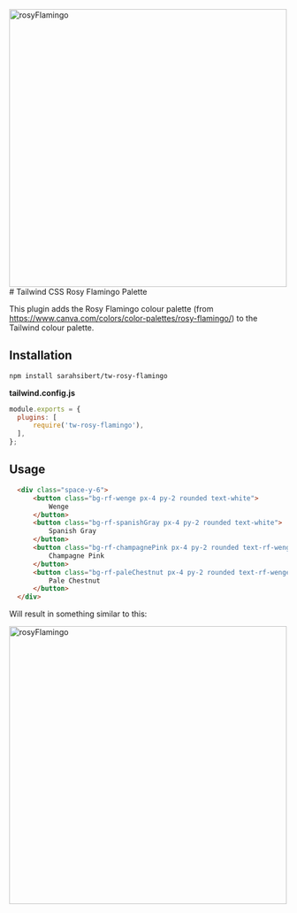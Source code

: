 <img width="502" alt="rosyFlamingo" src="https://user-images.githubusercontent.com/38976391/116097395-042e7b80-a6a2-11eb-83ab-b7dc58d0e219.png">
# Tailwind CSS Rosy Flamingo Palette

This plugin adds the Rosy Flamingo colour palette (from https://www.canva.com/colors/color-palettes/rosy-flamingo/) to the Tailwind colour palette.

## Installation

```bash
npm install sarahsibert/tw-rosy-flamingo
```

**tailwind.config.js**
```javascript
module.exports = {
  plugins: [
      require('tw-rosy-flamingo'),
  ],
};
```

## Usage

```html
  <div class="space-y-6">
      <button class="bg-rf-wenge px-4 py-2 rounded text-white">
          Wenge
      </button>
      <button class="bg-rf-spanishGray px-4 py-2 rounded text-white">
          Spanish Gray
      </button>
      <button class="bg-rf-champagnePink px-4 py-2 rounded text-rf-wenge">
          Champagne Pink
      </button>
      <button class="bg-rf-paleChestnut px-4 py-2 rounded text-rf-wenge">
          Pale Chestnut
      </button>
  </div>
```

Will result in something similar to this:


<img width="502" alt="rosyFlamingo" src="https://user-images.githubusercontent.com/38976391/116097553-27592b00-a6a2-11eb-98c5-3946b6a41918.png">


